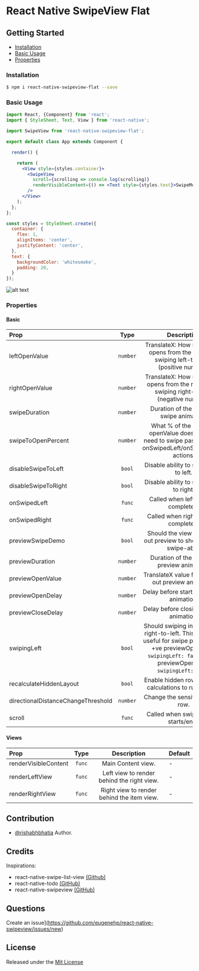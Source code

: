 # React Native SwipeView Flat


## Getting Started

- [Installation](#installation)
- [Basic Usage](#basic-usage)
- [Properties](#properties)

### Installation
```bash
$ npm i react-native-swipeview-flat --save
```

### Basic Usage
```jsx
import React, {Component} from 'react';
import { StyleSheet, Text, View } from 'react-native';

import SwipeView from 'react-native-swipeview-flat';

export default class App extends Component {

  render() {

    return (
      <View style={styles.container}>
        <SwipeView
          scroll={scrolling => console.log(scrolling)}
          renderVisibleContent={() => <Text style={styles.text}>SwipeMe</Text>}
        />
      </View>
    );
  };
};

const styles = StyleSheet.create({
  container: {
    flex: 1,
    alignItems: 'center',
    justifyContent: 'center',
  },
  text: {
    backgroundColor: 'whitesmoke',
    padding: 20,
  }
});

```
![alt text](http://res.cloudinary.com/rishabhbhatia/image/upload/c_scale,w_200/v1504599144/swipeview/swipeview-basic-v1.0.1.gif)

### Properties

#### Basic

| Prop  | Type | Description | Default|
| :------------ |:---------------:| :---------------:| :-----|
| leftOpenValue | `number` | TranslateX: How much view opens from the left when swiping left-to-right (positive number). | 0 |
| rightOpenValue | `number` | TranslateX: How much view opens from the right when swiping right-to-left (negative number). | 0 |
| swipeDuration | `number` | Duration of the slide out swipe animation. | 250 |
| swipeToOpenPercent | `number` | What % of the left/right openValue does the user need to swipe past to trigger onSwipedLeft/onSwipedRight actions. | 35 |
| disableSwipeToLeft | `bool` | Disable ability to swipe view to left. | false |
| disableSwipeToRight | `bool` | Disable ability to swipe view to right. | false |
| onSwipedLeft | `func` | Called when left swipe is completed. | - |
| onSwipedRight | `func` | Called when right swipe is completed. | - |
| previewSwipeDemo | `bool` | Should the view do a slide out preview to show that it is swipe-able. | false |
| previewDuration | `number` | Duration of the slide out preview animation. | 300 |
| previewOpenValue | `number` | TranslateX value for the slide out preview animation. | -60 |
| previewOpenDelay | `number` | Delay before starting preview animation. | 350 |
| previewCloseDelay | `number` | Delay before closing preview animation. | 300 |
| swipingLeft | `bool` | Should swiping initialize with right-to-left. This should be useful for swipe previews ex: +ve previewOpenValue `swipingLeft: false` & -ve previewOpenValue `swipingLeft: true`. | true |
| recalculateHiddenLayout | `bool` | Enable hidden row onLayout calculations to run always. | false |
| directionalDistanceChangeThreshold | `number` | Change the sensitivity of the row. | 2 |
| scroll | `func` | Called when swipe actions starts/ends

#### Views
| Prop  | Type | Description | Default|
| :------------ |:---------------:| :---------------:| :-----|
| renderVisibleContent | `func` | Main Content view. | - |
| renderLeftView | `func` | Left view to render behind the right view. | - |
| renderRightView | `func` | Right view to render behind the item view. | - |

## Contribution

- [@rishabhbhatia](mailto:rishabh.bhatia08@gmail.com) Author.

## Credits

Inspirations:
* react-native-swipe-list-view [(Github)](https://github.com/jemise111/react-native-swipe-list-view)
* react-native-todo [(GitHub)](https://github.com/rishabhbhatia/react-native-todo)
* react-native-swipeview [(GitHub)](https://github.com/rishabhbhatia/react-native-swipeview)

## Questions

Create an issue](https://github.com/eugenehp/react-native-swipeview/issues/new)

## License

Released under the [Mit License](https://opensource.org/licenses/MIT)
